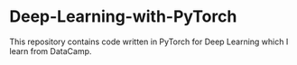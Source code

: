 # Deep-Learning-with-PyTorch
This repository contains code written in PyTorch for Deep Learning which I learn from DataCamp.
